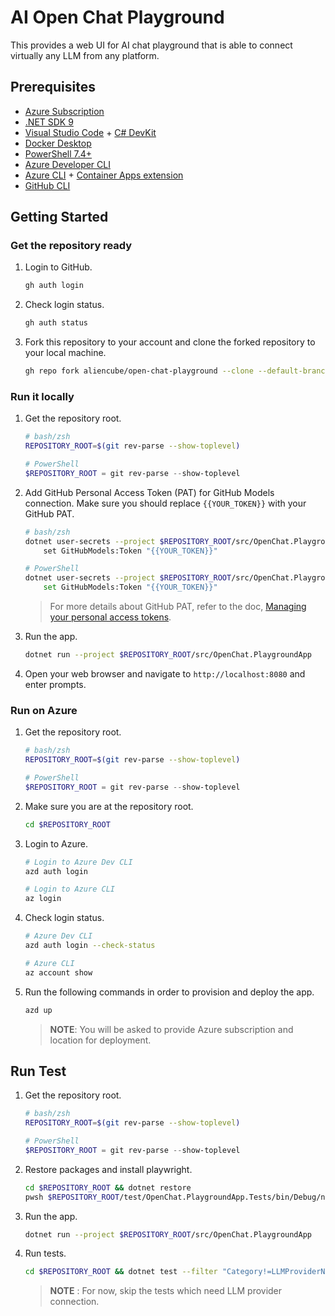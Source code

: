 # AI Open Chat Playground

This provides a web UI for AI chat playground that is able to connect virtually any LLM from any platform.

## Prerequisites

- [Azure Subscription](https://azure.microsoft.com/free)
- [.NET SDK 9](https://dotnet.microsoft.com/download/dotnet/9.0)
- [Visual Studio Code](https://code.visualstudio.com/) + [C# DevKit](https://marketplace.visualstudio.com/items?itemName=ms-dotnettools.csdevkit)
- [Docker Desktop](https://docs.docker.com/desktop/)
- [PowerShell 7.4+](https://learn.microsoft.com/powershell/scripting/install/installing-powershell)
- [Azure Developer CLI](https://learn.microsoft.com/azure/developer/azure-developer-cli/install-azd)
- [Azure CLI](https://learn.microsoft.com/cli/azure/install-azure-cli) + [Container Apps extension](https://learn.microsoft.com/cli/azure/azure-cli-extensions-overview)
- [GitHub CLI](https://cli.github.com/)

## Getting Started

### Get the repository ready

1. Login to GitHub.

    ```bash
    gh auth login
    ```

1. Check login status.

    ```bash
    gh auth status
    ```

1. Fork this repository to your account and clone the forked repository to your local machine.

    ```bash
    gh repo fork aliencube/open-chat-playground --clone --default-branch-only
    ```

### Run it locally

1. Get the repository root.

    ```bash
    # bash/zsh
    REPOSITORY_ROOT=$(git rev-parse --show-toplevel)
    ```

    ```powershell
    # PowerShell
    $REPOSITORY_ROOT = git rev-parse --show-toplevel
    ```

1. Add GitHub Personal Access Token (PAT) for GitHub Models connection. Make sure you should replace `{{YOUR_TOKEN}}` with your GitHub PAT.

    ```bash
    # bash/zsh
    dotnet user-secrets --project $REPOSITORY_ROOT/src/OpenChat.PlaygroundApp \
        set GitHubModels:Token "{{YOUR_TOKEN}}"
    ```

    ```bash
    # PowerShell
    dotnet user-secrets --project $REPOSITORY_ROOT/src/OpenChat.PlaygroundApp `
        set GitHubModels:Token "{{YOUR_TOKEN}}"
    ```

    > For more details about GitHub PAT, refer to the doc, [Managing your personal access tokens](https://docs.github.com/authentication/keeping-your-account-and-data-secure/managing-your-personal-access-tokens).

1. Run the app.

    ```bash
    dotnet run --project $REPOSITORY_ROOT/src/OpenChat.PlaygroundApp
    ```

1. Open your web browser and navigate to `http://localhost:8080` and enter prompts.

### Run on Azure

1. Get the repository root.

    ```bash
    # bash/zsh
    REPOSITORY_ROOT=$(git rev-parse --show-toplevel)
    ```

    ```powershell
    # PowerShell
    $REPOSITORY_ROOT = git rev-parse --show-toplevel
    ```

1. Make sure you are at the repository root.

    ```bash
    cd $REPOSITORY_ROOT
    ```

1. Login to Azure.

    ```bash
    # Login to Azure Dev CLI
    azd auth login
    
    # Login to Azure CLI
    az login
    ```

1. Check login status.

    ```bash
    # Azure Dev CLI
    azd auth login --check-status
    
    # Azure CLI
    az account show
    ```

1. Run the following commands in order to provision and deploy the app.

    ```bash
    azd up
    ```

   > **NOTE**: You will be asked to provide Azure subscription and location for deployment.

## Run Test

1. Get the repository root.

    ```bash
    # bash/zsh
    REPOSITORY_ROOT=$(git rev-parse --show-toplevel)
    ```

    ```powershell
    # PowerShell
    $REPOSITORY_ROOT = git rev-parse --show-toplevel
    ```

1. Restore packages and install playwright.

    ```bash
    cd $REPOSITORY_ROOT && dotnet restore
    pwsh $REPOSITORY_ROOT/test/OpenChat.PlaygroundApp.Tests/bin/Debug/net{YOUR_VERSION}/playwright.ps1 install
    ```

1. Run the app.

    ```bash
    dotnet run --project $REPOSITORY_ROOT/src/OpenChat.PlaygroundApp
    ```

1. Run tests.

    ```bash
    cd $REPOSITORY_ROOT && dotnet test --filter "Category!=LLMProviderNeeded"
    ```

    > **NOTE** : For now, skip the tests which need LLM provider connection.